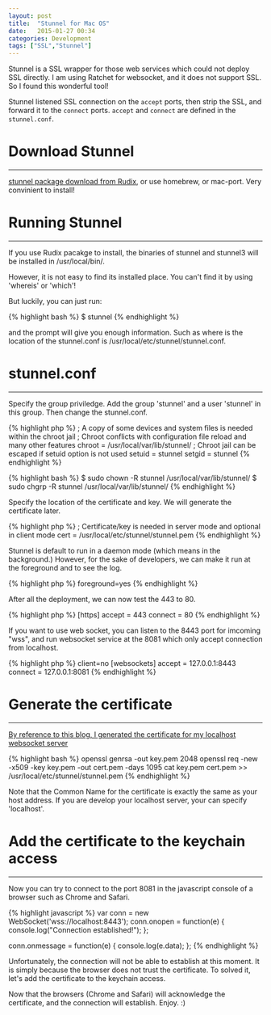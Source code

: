```yaml
---
layout: post
title:  "Stunnel for Mac OS"
date:   2015-01-27 00:34
categories: Development
tags: ["SSL","Stunnel"]
---
```


Stunnel is a SSL wrapper for those web services which could not deploy SSL directly. I am using Ratchet for websocket, and it does not support SSL. So I found this wonderful tool!

Stunnel listened SSL connection on the `accept` ports, then strip the SSL, and forward it to the `connect` ports.
`accept` and `connect` are defined in the `stunnel.conf`.




# Download Stunnel
------

[stunnel package download from Rudix](http://rudix.org/packages/stunnel.html), or use homebrew, or mac-port.
Very convinient to install!



# Running Stunnel
------

If you use Rudix pacakge to install, the binaries of stunnel and stunnel3 will be installed in /usr/local/bin/.

However, it is not easy to find its installed place. You can't find it by using 'whereis' or 'which'!

But luckily, you can just run:

{% highlight bash %}
$ stunnel
{% endhighlight %}

and the prompt will give you enough information. Such as where is the location of the stunnel.conf is /usr/local/etc/stunnel/stunnel.conf.



# stunnel.conf
------

Specify the group priviledge. Add the group 'stunnel' and a user 'stunnel' in this group. Then change the stunnel.conf.

{% highlight php %}
; A copy of some devices and system files is needed within the chroot jail
; Chroot conflicts with configuration file reload and many other features
chroot = /usr/local/var/lib/stunnel/
; Chroot jail can be escaped if setuid option is not used
setuid = stunnel
setgid = stunnel
{% endhighlight %}

{% highlight bash %}
$ sudo chown -R stunnel /usr/local/var/lib/stunnel/
$ sudo chgrp -R stunnel /usr/local/var/lib/stunnel/
{% endhighlight %}


Specify the location of the certificate and key. We will generate the certificate later.

{% highlight php %}
; Certificate/key is needed in server mode and optional in client mode
cert = /usr/local/etc/stunnel/stunnel.pem
{% endhighlight %}

Stunnel is default to run in a daemon mode (which means in the background.) However, for the sake of developers, we can make it run at the foreground and to see the log.

{% highlight php %}
foreground=yes
{% endhighlight %}

After all the deployment, we can now test the 443 to 80. 

{% highlight php %}
[https]
accept  = 443
connect = 80
{% endhighlight %}

If you want to use web socket, you can listen to the 8443 port for imcoming "wss", and run websocket service at the 8081 which only accept connection from localhost.

{% highlight php %}
client=no
[websockets] 
accept = 127.0.0.1:8443
connect = 127.0.0.1:8081
{% endhighlight %}



# Generate the certificate
------

[By reference to this blog, I generated the certificate for my localhost websocket server](https://www.digitalocean.com/community/tutorials/how-to-set-up-an-ssl-tunnel-using-stunnel-on-ubuntu)

{% highlight bash %}
openssl genrsa -out key.pem 2048
openssl req -new -x509 -key key.pem -out cert.pem -days 1095
cat key.pem cert.pem >> /usr/local/etc/stunnel/stunnel.pem
{% endhighlight %}

Note that the Common Name for the certificate is exactly the same as your host address. 
If you are develop your localhost server, your can specify 'localhost'.



# Add the certificate to the keychain access
------

Now you can try to connect to the port 8081 in the javascript console of a browser such as Chrome and Safari.

{% highlight javascript %}
var conn = new WebSocket('wss://localhost:8443');
conn.onopen = function(e) {
    console.log("Connection established!");
};

conn.onmessage = function(e) {
    console.log(e.data);
};
{% endhighlight %}

Unfortunately, the connection will not be able to establish at this moment. It is simply because the browser does not trust the certificate. To solved it, let's add the certificate to the keychain access.

Now that the browsers (Chrome and Safari) will acknowledge the certificate, and the connection will establish. Enjoy. :)



